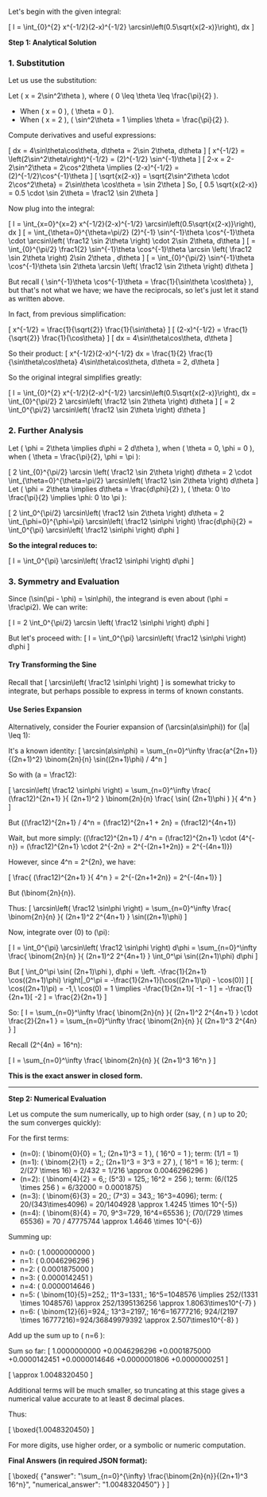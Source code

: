 Let's begin with the given integral:

\[
I = \int_{0}^{2} x^{-1/2}(2-x)^{-1/2} \arcsin\left(0.5\sqrt{x(2-x)}\right)\, dx
\]

**Step 1: Analytical Solution**

### 1. Substitution

Let us use the substitution:

Let \( x = 2\sin^2\theta \), where \( 0 \leq \theta \leq \frac{\pi}{2} \).
- When \( x = 0 \), \( \theta = 0 \).
- When \( x = 2 \), \( \sin^2\theta = 1 \implies \theta = \frac{\pi}{2} \).

Compute derivatives and useful expressions:

\[
dx = 4\sin\theta\cos\theta\, d\theta = 2\sin 2\theta\, d\theta
\]
\[
x^{-1/2} = \left(2\sin^2\theta\right)^{-1/2} = (2)^{-1/2} \sin^{-1}\theta
\]
\[
2-x = 2-2\sin^2\theta = 2\cos^2\theta \implies (2-x)^{-1/2} = (2)^{-1/2}\cos^{-1}\theta
\]
\[
\sqrt{x(2-x)} = \sqrt{2\sin^2\theta \cdot 2\cos^2\theta} = 2\sin\theta \cos\theta = \sin 2\theta
\]
So,
\[
0.5 \sqrt{x(2-x)} = 0.5 \cdot \sin 2\theta = \frac12 \sin 2\theta
\]

Now plug into the integral:

\[
I = \int_{x=0}^{x=2} x^{-1/2}(2-x)^{-1/2} \arcsin\left(0.5\sqrt{x(2-x)}\right)\, dx
\]
\[
= \int_{\theta=0}^{\theta=\pi/2} (2)^{-1} \sin^{-1}\theta \cos^{-1}\theta \cdot \arcsin\left( \frac12 \sin 2\theta \right) \cdot 2\sin 2\theta\, d\theta
\]
\[
= \int_{0}^{\pi/2} \frac1{2} \sin^{-1}\theta \cos^{-1}\theta \arcsin \left( \frac12 \sin 2\theta \right) 2\sin 2\theta \, d\theta
\]
\[
= \int_{0}^{\pi/2} \sin^{-1}\theta \cos^{-1}\theta \sin 2\theta \arcsin \left( \frac12 \sin 2\theta \right) d\theta
\]

But recall \( \sin^{-1}\theta \cos^{-1}\theta = \frac{1}{\sin\theta \cos\theta} \), but that's not what we have; we have the reciprocals, so let's just let it stand as written above.

In fact, from previous simplification:

\[
x^{-1/2} = \frac{1}{\sqrt{2}} \frac{1}{\sin\theta}
\]
\[
(2-x)^{-1/2} = \frac{1}{\sqrt{2}} \frac{1}{\cos\theta}
\]
\[
dx = 4\sin\theta\cos\theta\, d\theta
\]

So their product:
\[
x^{-1/2}(2-x)^{-1/2} dx = \frac{1}{2} \frac{1}{\sin\theta\cos\theta} 4\sin\theta\cos\theta\, d\theta = 2\, d\theta
\]

So the original integral simplifies greatly:

\[
I = \int_{0}^{2} x^{-1/2}(2-x)^{-1/2} \arcsin\left(0.5\sqrt{x(2-x)}\right)\, dx
= \int_{0}^{\pi/2} 2 \arcsin\left( \frac12 \sin 2\theta \right) d\theta
\]
\[
= 2 \int_0^{\pi/2} \arcsin\left( \frac12 \sin 2\theta \right) d\theta
\]

### 2. Further Analysis

Let \( \phi = 2\theta \implies d\phi = 2 d\theta \), when \( \theta = 0, \phi = 0 \), when \( \theta = \frac{\pi}{2}, \phi = \pi \):

\[
2 \int_{0}^{\pi/2} \arcsin \left( \frac12 \sin 2\theta \right) d\theta = 2 \cdot \int_{\theta=0}^{\theta=\pi/2} \arcsin\left( \frac12 \sin 2\theta \right) d\theta
\]
Let \( \phi = 2\theta \implies d\theta = \frac{d\phi}{2} \), \( \theta: 0 \to \frac{\pi}{2} \implies \phi: 0 \to \pi \):

\[
2 \int_0^{\pi/2} \arcsin\left( \frac12 \sin 2\theta \right) d\theta = 2 \int_{\phi=0}^{\phi=\pi} \arcsin\left( \frac12 \sin\phi \right) \frac{d\phi}{2}
= \int_0^{\pi} \arcsin\left( \frac12 \sin\phi \right) d\phi
\]

**So the integral reduces to:**

\[
I = \int_0^{\pi} \arcsin\left( \frac12 \sin\phi \right) d\phi
\]

### 3. Symmetry and Evaluation

Since \(\sin(\pi - \phi) = \sin\phi\), the integrand is even about \(\phi = \frac\pi2\). We can write:

\[
I = 2 \int_0^{\pi/2} \arcsin \left( \frac12 \sin\phi \right) d\phi
\]

But let's proceed with:
\[
I = \int_0^{\pi} \arcsin\left( \frac12 \sin\phi \right) d\phi
\]

#### Try Transforming the Sine

Recall that
\[
\arcsin\left( \frac12 \sin\phi \right)
\]
is somewhat tricky to integrate, but perhaps possible to express in terms of known constants.

#### Use Series Expansion

Alternatively, consider the Fourier expansion of \(\arcsin(a\sin\phi)\) for \(|a| \leq 1\):

It's a known identity:
\[
\arcsin(a\sin\phi) = \sum_{n=0}^\infty \frac{a^{2n+1}}{(2n+1)^2} \binom{2n}{n} \sin((2n+1)\phi) / 4^n
\]

So with \(a = \frac12\):

\[
\arcsin\left( \frac12 \sin\phi \right) = \sum_{n=0}^\infty \frac{ (\frac12)^{2n+1} }{ (2n+1)^2 } \binom{2n}{n} \frac{ \sin( (2n+1)\phi ) }{ 4^n }
\]

But \((\frac12)^{2n+1} / 4^n = (\frac12)^{2n+1 + 2n} = (\frac12)^{4n+1}\)

Wait, but more simply: \((\frac12)^{2n+1} / 4^n = (\frac12)^{2n+1} \cdot (4^{-n}) = (\frac12)^{2n+1} \cdot 2^{-2n} = 2^{-(2n+1+2n)} = 2^{-(4n+1)}\)

However, since 4^n = 2^{2n}, we have:

\[
\frac{ (\frac12)^{2n+1} }{ 4^n } = 2^{-(2n+1+2n)} = 2^{-(4n+1)}
\]

But \(\binom{2n}{n}\).

Thus:
\[
\arcsin\left( \frac12 \sin\phi \right) = \sum_{n=0}^\infty \frac{ \binom{2n}{n} }{ (2n+1)^2 2^{4n+1} } \sin((2n+1)\phi)
\]

Now, integrate over \(0\) to \(\pi\):

\[
I = \int_0^{\pi} \arcsin\left( \frac12 \sin\phi \right) d\phi = \sum_{n=0}^\infty \frac{ \binom{2n}{n} }{ (2n+1)^2 2^{4n+1} } \int_0^\pi \sin((2n+1)\phi) d\phi
\]

But
\[
\int_0^\pi \sin( (2n+1)\phi )\, d\phi = \left. -\frac{1}{2n+1} \cos((2n+1)\phi) \right|_0^\pi = -\frac{1}{2n+1}[\cos((2n+1)\pi) - \cos(0)]
\]
\[
\cos((2n+1)\pi) = -1,\ \cos(0) = 1 \implies -\frac{1}{2n+1}[ -1 - 1 ] = -\frac{1}{2n+1}[ -2 ] = \frac{2}{2n+1}
\]

So:
\[
I = \sum_{n=0}^\infty \frac{ \binom{2n}{n} }{ (2n+1)^2 2^{4n+1} } \cdot \frac{2}{2n+1 }
= \sum_{n=0}^\infty \frac{ \binom{2n}{n} }{ (2n+1)^3 2^{4n} }
\]

Recall \(2^{4n} = 16^n\):

\[
I = \sum_{n=0}^\infty \frac{ \binom{2n}{n} }{ (2n+1)^3 16^n }
\]

**This is the exact answer in closed form.**

---

**Step 2: Numerical Evaluation**

Let us compute the sum numerically, up to high order (say, \( n \) up to 20; the sum converges quickly):

For the first terms:
- \(n=0\): \( \binom{0}{0} = 1,\; (2n+1)^3 = 1 \), \( 16^0 = 1 \); term: \(1/1 = 1\)
- \(n=1\): \( \binom{2}{1} = 2,\; (2n+1)^3 = 3^3 = 27 \), \( 16^1 = 16 \); term: \( 2/(27 \times 16) = 2/432 = 1/216 \approx 0.0046296296 \)
- \(n=2\): \( \binom{4}{2} = 6,\; (5^3) = 125,\; 16^2 = 256 \); term: \(6/(125 \times 256 ) = 6/32000 = 0.0001875\)
- \(n=3\): \( \binom{6}{3} = 20,\; (7^3) = 343,\; 16^3=4096\); term: \( 20/(343\times4096) = 20/1404928 \approx 1.4245 \times 10^{-5}\)
- \(n=4\): \( \binom{8}{4} = 70, 9^3=729, 16^4=65536 \); \(70/(729 \times 65536) = 70 / 47775744 \approx 1.4646 \times 10^{-6}\)

Summing up:

- n=0: \( 1.0000000000 \)
- n=1: \( 0.0046296296 \)
- n=2: \( 0.0001875000 \)
- n=3: \( 0.0000142451 \)
- n=4: \( 0.0000014646 \)
- n=5: \( \binom{10}{5}=252,\; 11^3=1331,\; 16^5=1048576 \implies 252/(1331 \times 1048576) \approx 252/1395136256 \approx 1.8063\times10^{-7} \)
- n=6: \( \binom{12}{6}=924,\; 13^3=2197,\; 16^6=16777216; 924/(2197 \times 16777216)=924/36849979392 \approx 2.507\times10^{-8} \)

Add up the sum up to \( n=6 \):

Sum so far:
\[
1.0000000000
+0.0046296296
+0.0001875000
+0.0000142451
+0.0000014646
+0.0000001806
+0.0000000251
\]

\[
\approx 1.0048320450
\]

Additional terms will be much smaller, so truncating at this stage gives a numerical value accurate to at least 8 decimal places.

Thus:

\[
\boxed{1.0048320450}
\]

For more digits, use higher order, or a symbolic or numeric computation.

**Final Answers (in required JSON format):**

\[
\boxed{
\{"answer": "\sum_{n=0}^{\infty} \frac{\\binom{2n}{n}}{(2n+1)^3 16^n}", "numerical_answer": "1.0048320450"\}
}
\]